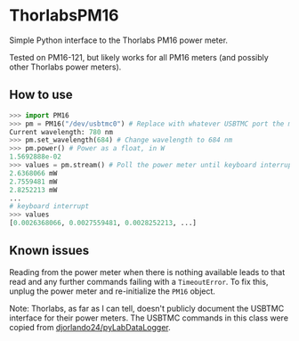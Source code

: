 # ThorlabsPM16
Simple Python interface to the Thorlabs PM16 power meter.

Tested on PM16-121, but likely works for all PM16 meters (and possibly
other Thorlabs power meters).

## How to use
```python
>>> import PM16
>>> pm = PM16("/dev/usbtmc0") # Replace with whatever USBTMC port the meter is attached to
Current wavelength: 780 nm
>>> pm.set_wavelength(684) # Change wavelength to 684 nm
>>> pm.power() # Power as a float, in W
1.5692888e-02
>>> values = pm.stream() # Poll the power meter until keyboard interrupt
2.6368066 mW
2.7559481 mW
2.8252213 mW
...
# keyboard interrupt
>>> values
[0.0026368066, 0.0027559481, 0.0028252213, ...]
```

## Known issues
Reading from the power meter when there is nothing available leads to
that read and any further commands failing with a `TimeoutError`. To
fix this, unplug the power meter and re-initialize the `PM16` object.

Note: Thorlabs, as far as I can tell, doesn't publicly document the
USBTMC interface for their power meters. The USBTMC commands in this
class were copied from
[djorlando24/pyLabDataLogger](https://github.com/djorlando24/pyLabDataLogger/blob/master/src/device/usbtmcDevice.py#L285).
